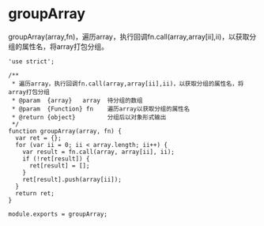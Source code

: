 # groupArray

groupArray(array,fn)，遍历array，执行回调fn.call(array,array[ii],ii)，以获取分组的属性名，将array打包分组。

    'use strict';

    /**
     * 遍历array，执行回调fn.call(array,array[ii],ii)，以获取分组的属性名，将array打包分组
     * @param  {array}   array  待分组的数组
     * @param  {Function} fn    遍历array以获取分组的属性名
     * @return {object}         分组后以对象形式输出
     */
    function groupArray(array, fn) {
      var ret = {};
      for (var ii = 0; ii < array.length; ii++) {
        var result = fn.call(array, array[ii], ii);
        if (!ret[result]) {
          ret[result] = [];
        }
        ret[result].push(array[ii]);
      }
      return ret;
    }

    module.exports = groupArray;